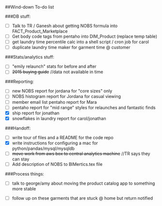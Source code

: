 ##Wind-down To-do list

###DB stuff:
- [ ]  Talk to TR / Ganesh about getting NOBS formula into 
FACT_Product_Marketplace
- [ ]  Get body code tags from pentaho into DIM_Product (replace temp table)
- [ ]  get laundry time percentile calc into a shell script / cron job for 
carol
- [ ]  duplicate laundry time maker for garment time @ customer

###Stats/analytics stuff:
- [ ]  "emily relaunch" stats for before and after
- [ ]   ~~2015 buying guide~~   //data not available in time

###Reporting:
- [ ]  new NOBS report for jordana for "core sizes" only
- [ ]  NOBS histogram report for Jordana for casual viewing
- [ ]  member email list pentaho report for Mara
- [ ]  pentaho report for "mid range" styles for relaunches and fantastic finds
- [X]  ship report for jonathan
- [X]  snowflakes in laundry report for carol/jonathan  

###Handoff:
- [ ]  write tour of files and a README for the code repo
- [X]  write instructions for configuring a mac for python/pandas/mysql/mysqldb
- [ ]  ~~move work from aws box to central analytics machine~~ 
  //TR says they can stay
- [ ]  Add description of NOBS to BIMertics.tex file

###Process things:
- [ ]  talk to george/amy about moving the product catalog app to something 
more stable
- [ ]  follow up on these garments that are stuck @ home but return notified





